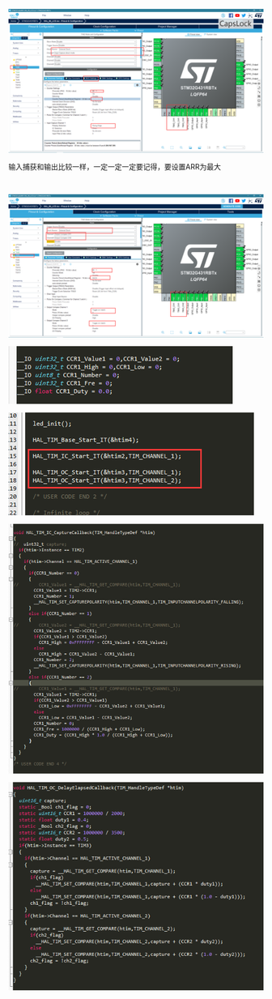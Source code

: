 ![截图](d960cf83be18de6bfb6e56c92ed23d11.png)

输入捕获和输出比较一样，一定一定一定要记得，要设置ARR为最大

<br/>

![截图](e49afe4d6ce2039515cdbcaf000aa931.png)

![截图](a5265f1ef792ca8d46de475e54417bae.png)

![截图](da5c675aaeec855dd251dd7ecba7369a.png)

![截图](a7b9c2aa94256de4c0c8ff84a79bfec9.png)

![截图](430f49c4c0a068ccfa9cf2756b40f139.png)
